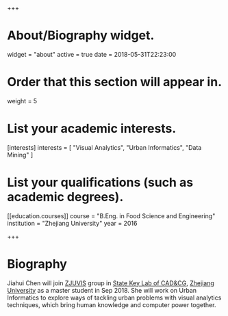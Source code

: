 +++
# About/Biography widget.
widget = "about"
active = true
date = 2018-05-31T22:23:00

# Order that this section will appear in.
weight = 5

# List your academic interests.
[interests]
  interests = [
    "Visual Analytics",
    "Urban Informatics",
    "Data Mining"
  ]

# List your qualifications (such as academic degrees).

[[education.courses]]
  course = "B.Eng. in Food Science and Engineering"
  institution = "Zhejiang University"
  year = 2016
 
+++

# Biography

Jiahui Chen will join [ZJUVIS](zjuvis.org) group in [State Key Lab of CAD&CG](http://www.cad.zju.edu.cn/english.html), [Zhejiang University](http://www.zju.edu.cn/english/) as a master student in Sep 2018. She will work on Urban Informatics to explore ways of tackling urban problems with visual analytics techniques, which bring human knowledge and computer power together. 